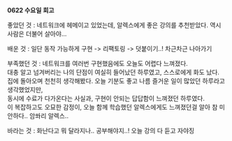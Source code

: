 **0622 수요일 회고**

좋았던 것 : 네트워크에 헤메이고 있었는데, 알렉스에게 좋은 강의를 추천받았다. 역시 사람은 더불어 살아야... 

배운 것 : 일단 동작 가능하게 구현 -> 리팩토링 -> 덧붙이기..! 차근차근 나아가기  

부족했던 것 : 네트워크를 여러번 구현했음에도 오늘도 어렵다 느껴졌다.  
           대충 알고 넘겨버리는 나의 단점이 여실히 들어났던 하루였고, 스스로에게 화도 났다.  
           집에 돌아오며 천천히 생각해봤다. 오늘 기분도 좋고 나름 즐거운 일이 많았던 하루라고 생각했었지만,  
           동시에 수료가 다가온다는 사실과, 구현이 안되는 답답함이 느껴졌던 하루였다.   
           이 복잡하고도 오묘한 감정이, 오늘 함께 학습했던 알렉스에게도 느껴졌던걸 알아 참 미안하다.. 암쏴리 알렉스..  
           
바라는 것 : 화난다고 뭐 달라지나.. 공부해야지..! 오늘 강의 다 듣고 자야징  
